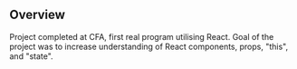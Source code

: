 ## Overview

Project completed at CFA, first real program utilising React. Goal of the project was to increase understanding of React components, props, "this", and "state".
